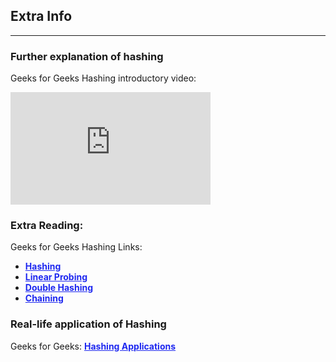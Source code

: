 <style>
a:link {
    color: #1e28f0;
}
a:visited{
    color: #3c1478;
}
a:hover{
    color: #1e288c;
}
</style>

## Extra Info

-----

### Further explanation of hashing

Geeks for Geeks Hashing introductory video:

<iframe width="320" height="180"
    src="https://www.youtube.com/embed/wWgIAphfn2U"
    frameborder="0"
    allow="accelerometer; autoplay; clipboard-write; encrypted-media; gyroscope; picture-in-picture"
    allowfullscreen>
</iframe>

### Extra Reading:

Geeks for Geeks Hashing Links:

* [**Hashing**][G4GHashing]
* [**Linear Probing**][G4GLP]
* [**Double Hashing**][G4GDH]
* [**Chaining**][G4GCH]

### Real-life application of Hashing

Geeks for Geeks: [**Hashing Applications**][G4GApplication]

[G4GHashing]: https://www.geeksforgeeks.org/hashing-data-structure/
[G4GLP]: https://www.geeksforgeeks.org/implementing-hash-table-open-addressing-linear-probing-cpp/
[G4GDH]: https://www.geeksforgeeks.org/double-hashing/
[G4GCH]: https://www.geeksforgeeks.org/separate-chaining-collision-handling-technique-in-hashing/
[G4GApplication]: https://www.geeksforgeeks.org/applications-of-hashing/

